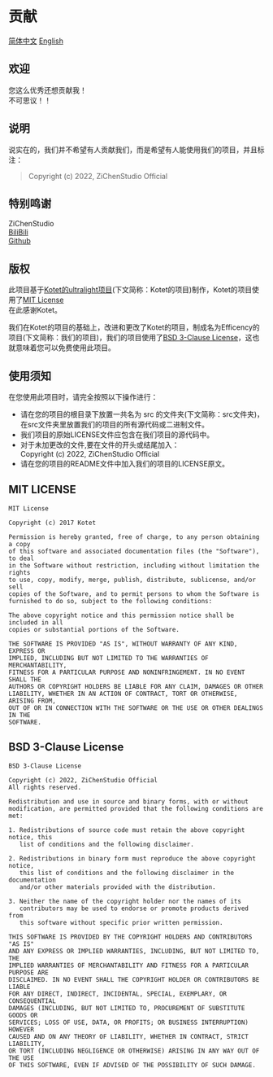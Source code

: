 # 贡献
[简体中文](CONTRIBUTING.md) [English](doc/CONTRIBUTING.en.md)
## 欢迎
您这么优秀还想贡献我！<br>不可思议！！

## 说明
说实在的，我们并不希望有人贡献我们，而是希望有人能使用我们的项目，并且标注：
> Copyright (c) 2022, ZiChenStudio Official

## 特别鸣谢
ZiChenStudio<br>
[BiliBili](https://space.bilibili.com/1740643474)<br>
[Github](https://github.com/ZiChenStudio/)<br>

## 版权
此项目基于[Kotet的ultralight项目](https://github.com/kotet/ultralight)(下文简称：Kotet的项目)制作，Kotet的项目使用了[MIT License](#mit-license)<br>在此感谢Kotet。

我们在Kotet的项目的基础上，改进和更改了Kotet的项目，制成名为Efficency的项目(下文简称：我们的项目)，我们的项目使用了[BSD 3-Clause License](#bsd-3-clause-license)，这也就意味着您可以免费使用此项目。

## 使用须知
在您使用此项目时，请完全按照以下操作进行：
  - 请在您的项目的根目录下放置一共名为 src 的文件夹(下文简称：src文件夹)，在src文件夹里放置我们的项目的所有源代码或二进制文件。
  - 我们项目的原始LICENSE文件应包含在我们项目的源代码中。
  - 对于未加更改的文件,要在文件的开头或结尾加入：<br>Copyright (c) 2022, ZiChenStudio Official
  - 请在您的项目的README文件中加入我们的项目的LICENSE原文。

## MIT LICENSE
```
MIT License

Copyright (c) 2017 Kotet

Permission is hereby granted, free of charge, to any person obtaining a copy
of this software and associated documentation files (the "Software"), to deal
in the Software without restriction, including without limitation the rights
to use, copy, modify, merge, publish, distribute, sublicense, and/or sell
copies of the Software, and to permit persons to whom the Software is
furnished to do so, subject to the following conditions:

The above copyright notice and this permission notice shall be included in all
copies or substantial portions of the Software.

THE SOFTWARE IS PROVIDED "AS IS", WITHOUT WARRANTY OF ANY KIND, EXPRESS OR
IMPLIED, INCLUDING BUT NOT LIMITED TO THE WARRANTIES OF MERCHANTABILITY,
FITNESS FOR A PARTICULAR PURPOSE AND NONINFRINGEMENT. IN NO EVENT SHALL THE
AUTHORS OR COPYRIGHT HOLDERS BE LIABLE FOR ANY CLAIM, DAMAGES OR OTHER
LIABILITY, WHETHER IN AN ACTION OF CONTRACT, TORT OR OTHERWISE, ARISING FROM,
OUT OF OR IN CONNECTION WITH THE SOFTWARE OR THE USE OR OTHER DEALINGS IN THE
SOFTWARE.
```

## BSD 3-Clause License
```
BSD 3-Clause License

Copyright (c) 2022, ZiChenStudio Official
All rights reserved.

Redistribution and use in source and binary forms, with or without
modification, are permitted provided that the following conditions are met:

1. Redistributions of source code must retain the above copyright notice, this
   list of conditions and the following disclaimer.

2. Redistributions in binary form must reproduce the above copyright notice,
   this list of conditions and the following disclaimer in the documentation
   and/or other materials provided with the distribution.

3. Neither the name of the copyright holder nor the names of its
   contributors may be used to endorse or promote products derived from
   this software without specific prior written permission.

THIS SOFTWARE IS PROVIDED BY THE COPYRIGHT HOLDERS AND CONTRIBUTORS "AS IS"
AND ANY EXPRESS OR IMPLIED WARRANTIES, INCLUDING, BUT NOT LIMITED TO, THE
IMPLIED WARRANTIES OF MERCHANTABILITY AND FITNESS FOR A PARTICULAR PURPOSE ARE
DISCLAIMED. IN NO EVENT SHALL THE COPYRIGHT HOLDER OR CONTRIBUTORS BE LIABLE
FOR ANY DIRECT, INDIRECT, INCIDENTAL, SPECIAL, EXEMPLARY, OR CONSEQUENTIAL
DAMAGES (INCLUDING, BUT NOT LIMITED TO, PROCUREMENT OF SUBSTITUTE GOODS OR
SERVICES; LOSS OF USE, DATA, OR PROFITS; OR BUSINESS INTERRUPTION) HOWEVER
CAUSED AND ON ANY THEORY OF LIABILITY, WHETHER IN CONTRACT, STRICT LIABILITY,
OR TORT (INCLUDING NEGLIGENCE OR OTHERWISE) ARISING IN ANY WAY OUT OF THE USE
OF THIS SOFTWARE, EVEN IF ADVISED OF THE POSSIBILITY OF SUCH DAMAGE.

```